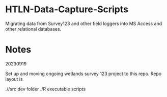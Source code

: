 # HTLN-Data-Capture-Scripts

Migrating data from Survey123 and other field loggers into MS Access and other relational databases.

# Notes

20230919

Set up and moving ongoing wetlands survey 123 project to this repo. Repo layout is

./<protocol>/src  dev folder
./R               executable scripts



